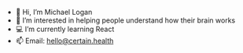 - 👋 Hi, I’m Michael Logan
- 🧠 I’m interested in helping people understand how their brain works
- 💻 I’m currently learning React
- 📫 Email: hello@certain.health

<!---
Michael-Logan-99/Michael-Logan-99 is a ✨ special ✨ repository because its `README.md` (this file) appears on your GitHub profile.
You can click the Preview link to take a look at your changes.
--->
